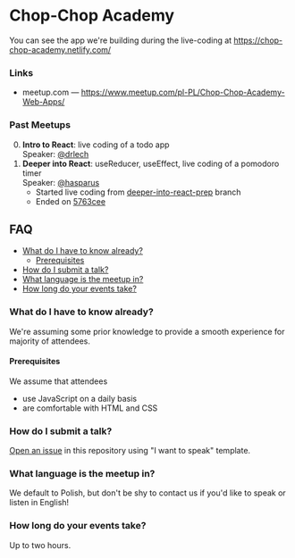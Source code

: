# Chop-Chop Academy

You can see the app we're building during the live-coding at https://chop-chop-academy.netlify.com/

### Links

- meetup.com — https://www.meetup.com/pl-PL/Chop-Chop-Academy-Web-Apps/
  <!-- - chop-chop.org/academy — https://chop-chop.org/academy -->

### Past Meetups

0. **Intro to React**: live coding of a todo app \
  Speaker: [@drlech](https://github.com/drlech)
1. **Deeper into React**: useReducer, useEffect, live coding of a pomodoro timer \
  Speaker: [@hasparus](https://github.com/hasparus)
    - Started live coding from [deeper-into-react-prep](https://github.com/ChopChopOrg/academy/tree/deeper-into-react-prep) branch
    - Ended on [5763cee](https://github.com/ChopChopOrg/academy/commit/5763ceee363da1e2455dd3197f55830b15cf88f9)

## FAQ

<!-- TOC -->

- [What do I have to know already?](#what-do-i-have-to-know-already)
  - [Prerequisites](#prerequisites)
- [How do I submit a talk?](#how-do-i-submit-a-talk)
- [What language is the meetup in?](#what-language-is-the-meetup-in)
- [How long do your events take?](#how-long-do-your-events-take)

<!-- /TOC -->

### What do I have to know already?

We're assuming some prior knowledge to provide a smooth experience for majority of attendees.

#### Prerequisites

We assume that attendees

- use JavaScript on a daily basis
- are comfortable with HTML and CSS

### How do I submit a talk?

[Open an issue](https://github.com/ChopChopOrg/academy/issues/new?assignees=&labels=talk+proposal&template=i-want-to-speak.md&title=%3CYour+talk+title%3E) in this repository using "I want to speak" template.

### What language is the meetup in?

We default to Polish, but don't be shy to contact us if you'd like to speak or listen in English!

### How long do your events take?

Up to two hours.
